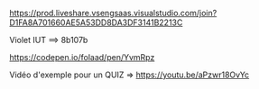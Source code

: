 https://prod.liveshare.vsengsaas.visualstudio.com/join?D1FA8A701660AE5A53DD8DA3DF3141B2213C

Violet IUT ==> 8b107b

https://codepen.io/folaad/pen/YvmRpz

Vidéo d'exemple pour un QUIZ => https://youtu.be/aPzwr18OvYc
